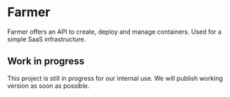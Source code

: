 # Farmer
Farmer offers an API to create, deploy and manage containers. Used for a simple SaaS infrastructure.

## Work in progress
This project is still in progress for our internal use. We will publish working version as soon as possible.
